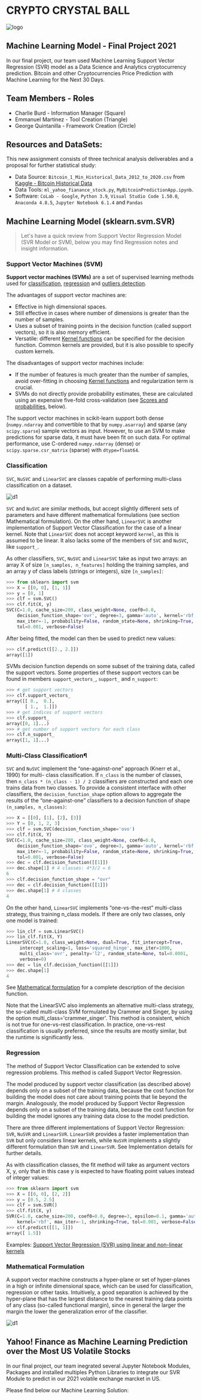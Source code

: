 # CRYPTO CRYSTAL BALL
![logo](https://github.com/charlieburd/crypto_crystal_ball/blob/emmanuel_branch/Resources/images/Header.jpg?raw=true)


## Machine Learning Model - Final Project 2021

In our final project, our team used Machine Learning Support Vector Regression (SVR) model as a Data Science and Analytics cryptocurrency prediction. Bitcoin and other Cryptocurrencies Price Prediction with Machine Learning for the Next 30 Days.

## Team Members - Roles
 * Charlie Burd - Information Manager (Square)
 * Emmanuel Martinez - Tool Creation (Triangle)
 * George Quintanilla - Framework Creation (Circle)

## Resources and DataSets:
This new assignment consists of three technical analysis deliverables and a proposal for further statistical study:

* Data Source: `Bitcoin_1_Min_Historical_Data_2012_to_2020.csv` from [Kaggle - Bitcoin Historical Data](https://www.kaggle.com/mczielinski/bitcoin-historical-data)
* Data Tools:  `ml_yahoo_fianance_stock.py`, `MyBitcoinPredictionApp.ipynb`.
* Software: `CoLab - Google`, `Python 3.9`, `Visual Studio Code 1.50.0`, `Anaconda 4.8.5`, `Jupyter Notebook 6.1.4` and `Pandas` 

## Machine Learning Model (sklearn.svm.SVR)
> Let's have a quick review from Support Vector Regression Model (SVR Model or SVM), below you may find Regression notes and insight information. 

### Support Vector Machines (SVM)

**Support vector machines (SVMs)** are a set of supervised learning methods used for [classification](https://sklearn.org/modules/svm.html#svm-classification), [regression](https://sklearn.org/modules/svm.html#svm-regression) and [outliers detection](https://sklearn.org/modules/svm.html#svm-outlier-detection).

The advantages of support vector machines are:

* Effective in high dimensional spaces.
* Still effective in cases where number of dimensions is greater than the number of samples.
* Uses a subset of training points in the decision function (called support vectors), so it is also memory efficient.
* Versatile: different [Kernel functions](https://sklearn.org/modules/svm.html#svm-kernels) can be specified for the decision function. Common kernels are provided, but it is also possible to specify custom kernels.

The disadvantages of support vector machines include:

* If the number of features is much greater than the number of samples, avoid over-fitting in choosing [Kernel functions](https://sklearn.org/modules/svm.html#svm-kernels) and regularization term is crucial.
* SVMs do not directly provide probability estimates, these are calculated using an expensive five-fold cross-validation (see [Scores and probabilities](https://sklearn.org/modules/svm.html#scores-probabilities), below).

The support vector machines in scikit-learn support both dense (`numpy.ndarray` and convertible to that by `numpy.asarray`) and sparse (any `scipy.sparse`) sample vectors as input. However, to use an SVM to make predictions for sparse data, it must have been fit on such data. For optimal performance, use C-ordered `numpy.ndarray` (dense) or `scipy.sparse.csr_matrix` (sparse) with `dtype=float64`.

### Classification
`SVC`, `NuSVC` and `LinearSVC` are classes capable of performing multi-class classification on a dataset.

![d1](https://github.com/charlieburd/crypto_crystal_ball/blob/emmanuel_branch/Resources/images/SVC_Class.png?raw=true)


`SVC` and `NuSVC` are similar methods, but accept slightly different sets of parameters and have different mathematical formulations (see section Mathematical formulation). On the other hand, `LinearSVC` is another implementation of Support Vector Classification for the case of a linear kernel. Note that `LinearSVC` does not accept keyword `kernel`, as this is assumed to be linear. It also lacks some of the members of `SVC` and `NuSVC`, like `support_`.

As other classifiers, `SVC`, `NuSVC` and `LinearSVC` take as input two arrays: an array X of size `[n_samples, n_features]` holding the training samples, and an array y of class labels (strings or integers), size `[n_samples]`:

````Python
>>> from sklearn import svm
>>> X = [[0, 0], [1, 1]]
>>> y = [0, 1]
>>> clf = svm.SVC()
>>> clf.fit(X, y)  
SVC(C=1.0, cache_size=200, class_weight=None, coef0=0.0,
    decision_function_shape='ovr', degree=3, gamma='auto', kernel='rbf',
    max_iter=-1, probability=False, random_state=None, shrinking=True,
    tol=0.001, verbose=False)
````

After being fitted, the model can then be used to predict new values:

````Python
>>> clf.predict([[2., 2.]])
array([1])
````

SVMs decision function depends on some subset of the training data, called the support vectors. Some properties of these support vectors can be found in members `support_vectors_`, `support_` and `n_support`:

````Python
>>> # get support vectors
>>> clf.support_vectors_
array([[ 0.,  0.],
       [ 1.,  1.]])
>>> # get indices of support vectors
>>> clf.support_ 
array([0, 1]...)
>>> # get number of support vectors for each class
>>> clf.n_support_ 
array([1, 1]...)
````

### Multi-Class Classification¶
`SVC` and `NuSVC` implement the “one-against-one” approach (Knerr et al., 1990) for multi- class classification. If `n_class` is the number of classes, then `n_class * (n_class - 1) / 2` classifiers are constructed and each one trains data from two classes. To provide a consistent interface with other classifiers, the `decision_function_shape` option allows to aggregate the results of the “one-against-one” classifiers to a decision function of shape `(n_samples, n_classes)`:

````Python
>>> X = [[0], [1], [2], [3]]
>>> Y = [0, 1, 2, 3]
>>> clf = svm.SVC(decision_function_shape='ovo')
>>> clf.fit(X, Y) 
SVC(C=1.0, cache_size=200, class_weight=None, coef0=0.0,
    decision_function_shape='ovo', degree=3, gamma='auto', kernel='rbf',
    max_iter=-1, probability=False, random_state=None, shrinking=True,
    tol=0.001, verbose=False)
>>> dec = clf.decision_function([[1]])
>>> dec.shape[1] # 4 classes: 4*3/2 = 6
6
>>> clf.decision_function_shape = "ovr"
>>> dec = clf.decision_function([[1]])
>>> dec.shape[1] # 4 classes
4
````

On the other hand, `LinearSVC` implements “one-vs-the-rest” multi-class strategy, thus training n_class models. If there are only two classes, only one model is trained:

````Python
>>> lin_clf = svm.LinearSVC()
>>> lin_clf.fit(X, Y) 
LinearSVC(C=1.0, class_weight=None, dual=True, fit_intercept=True,
     intercept_scaling=1, loss='squared_hinge', max_iter=1000,
     multi_class='ovr', penalty='l2', random_state=None, tol=0.0001,
     verbose=0)
>>> dec = lin_clf.decision_function([[1]])
>>> dec.shape[1]
4
````

See [Mathematical formulation](https://sklearn.org/modules/svm.html#svm-mathematical-formulation) for a complete description of the decision function.

Note that the LinearSVC also implements an alternative multi-class strategy, the so-called multi-class SVM formulated by Crammer and Singer, by using the option multi_class='crammer_singer'. This method is consistent, which is not true for one-vs-rest classification. In practice, one-vs-rest classification is usually preferred, since the results are mostly similar, but the runtime is significantly less.

### Regression

The method of Support Vector Classification can be extended to solve regression problems. This method is called Support Vector Regression.

The model produced by support vector classification (as described above) depends only on a subset of the training data, because the cost function for building the model does not care about training points that lie beyond the margin. Analogously, the model produced by Support Vector Regression depends only on a subset of the training data, because the cost function for building the model ignores any training data close to the model prediction.

There are three different implementations of Support Vector Regression: `SVR`, `NuSVR` and `LinearSVR`. `LinearSVR` provides a faster implementation than `SVR` but only considers linear kernels, while `NuSVR` implements a slightly different formulation than `SVR` and `LinearSVR`. See Implementation details for further details.

As with classification classes, the fit method will take as argument vectors X, y, only that in this case y is expected to have floating point values instead of integer values:

````Python
>>> from sklearn import svm
>>> X = [[0, 0], [2, 2]]
>>> y = [0.5, 2.5]
>>> clf = svm.SVR()
>>> clf.fit(X, y) 
SVR(C=1.0, cache_size=200, coef0=0.0, degree=3, epsilon=0.1, gamma='auto',
    kernel='rbf', max_iter=-1, shrinking=True, tol=0.001, verbose=False)
>>> clf.predict([[1, 1]])
array([ 1.5])
```` 
Examples:
[Support Vector Regression (SVR) using linear and non-linear kernels](https://sklearn.org/auto_examples/svm/plot_svm_regression.html#sphx-glr-auto-examples-svm-plot-svm-regression-py)

### Mathematical Formulation

A support vector machine constructs a hyper-plane or set of hyper-planes in a high or infinite dimensional space, which can be used for classification, regression or other tasks. Intuitively, a good separation is achieved by the hyper-plane that has the largest distance to the nearest training data points of any class (so-called functional margin), since in general the larger the margin the lower the generalization error of the classifier.

![d1](https://github.com/charlieburd/crypto_crystal_ball/blob/emmanuel_branch/Resources/images/mf1.png?raw=true)



## Yahoo! Finance as Machine Learning Prediction over the Most US Volatile Stocks 

In our final project, our team inegrated several Jupyter Notebook Modules, Packages and installed multiples Python Libraries to integrate our SVR Module to predict in our 2021 volatile exchange marcket in US. 

Please find below our Machine Learning Solution:


